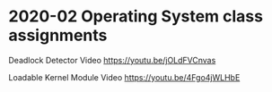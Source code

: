 # 2020-02 Operating System class assignments

Deadlock Detector Video
https://youtu.be/jOLdFVCnvas

Loadable Kernel Module Video
https://youtu.be/4Fgo4jWLHbE
